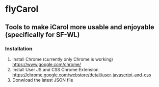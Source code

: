 # flyCarol
## Tools to make iCarol more usable and enjoyable (specifically for SF-WL)


### Installation
1. Install Chrome (currently only Chrome is working)
https://www.google.com/chrome/
2. Install User JS and CSS Chrome Extension https://chrome.google.com/webstore/detail/user-javascript-and-css
3. Donwload the latest JSON file
